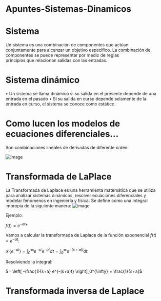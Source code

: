 # Apuntes-Sistemas-Dinamicos

  # Sistema
  Un sistema es una combinación de componentes que actúan conjuntamente para alcanzar un objetivo específico. La combinación de componentes se puede representar por medio de reglas      
  principios que relacionan salidas con las entradas.

  # Sistema dinámico
  • Un sistema se llama dinámico si su salida en el presente
  depende de una entrada en el pasado
  • Si su salida en curso depende solamente de la entrada en
  curso, el sistema se conoce como estático.

  # Como lucen los modelos de ecuaciones diferenciales…
  Son combinaciones lineales de derivadas de diferente orden:
  
  ![image](https://github.com/user-attachments/assets/54057239-3757-426a-b4f3-2e6480e5c151)

  # Transformada de LaPlace
  La Transformada de Laplace es una herramienta matemática que se utiliza para analizar sistemas dinámicos, resolver ecuaciones diferenciales y modelar fenómenos en ingeniería y física.    Se define como una integral impropia de la siguiente manera:
   ![image](https://github.com/user-attachments/assets/7f33218d-6722-438f-87a7-32ee78d290fd)

  Ejemplo: 
  
$f(t) = e^{-at}$*


Vamos a calcular la transformada de Laplace de la función exponencial $f(t) = e^{-at}$:

$\mathcal{L}\{e^{-at}\} = \int_0^{\infty} e^{-st} e^{-at} dt = \int_0^{\infty} e^{-(s+a)t} dt$

Resolviendo la integral:

$= \left[ -\frac{1}{s+a} e^{-(s+a)t} \right]_0^{\infty} = \frac{1}{s+a}$


  # Transformada inversa de Laplace
  
   
  



   
